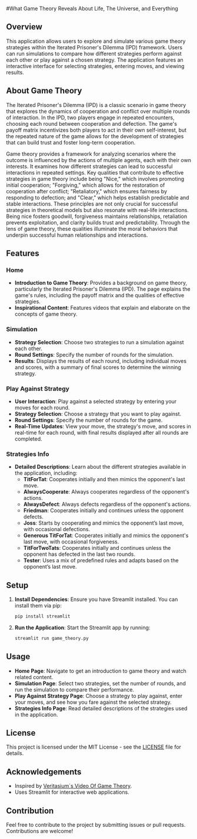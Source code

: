 #What Game Theory Reveals About Life, The Universe, and Everything

## Overview

This application allows users to explore and simulate various game theory strategies within the Iterated Prisoner's Dilemma (IPD) framework. Users can run simulations to compare how different strategies perform against each other or play against a chosen strategy. The application features an interactive interface for selecting strategies, entering moves, and viewing results.

## About Game Theory

The Iterated Prisoner's Dilemma (IPD) is a classic scenario in game theory that explores the dynamics of cooperation and conflict over multiple rounds of interaction. In the IPD, two players engage in repeated encounters, choosing each round between cooperation and defection. The game's payoff matrix incentivizes both players to act in their own self-interest, but the repeated nature of the game allows for the development of strategies that can build trust and foster long-term cooperation.

Game theory provides a framework for analyzing scenarios where the outcome is influenced by the actions of multiple agents, each with their own interests. It examines how different strategies can lead to successful interactions in repeated settings. Key qualities that contribute to effective strategies in game theory include being "Nice," which involves promoting initial cooperation; "Forgiving," which allows for the restoration of cooperation after conflict; "Retaliatory," which ensures fairness by responding to defection; and "Clear," which helps establish predictable and stable interactions. These principles are not only crucial for successful strategies in theoretical models but also resonate with real-life interactions. Being nice fosters goodwill, forgiveness maintains relationships, retaliation prevents exploitation, and clarity builds trust and predictability. Through the lens of game theory, these qualities illuminate the moral behaviors that underpin successful human relationships and interactions.

## Features

### Home
- **Introduction to Game Theory**: Provides a background on game theory, particularly the Iterated Prisoner's Dilemma (IPD). The page explains the game's rules, including the payoff matrix and the qualities of effective strategies.
- **Inspirational Content**: Features videos that explain and elaborate on the concepts of game theory.

### Simulation
- **Strategy Selection**: Choose two strategies to run a simulation against each other.
- **Round Settings**: Specify the number of rounds for the simulation.
- **Results**: Displays the results of each round, including individual moves and scores, with a summary of final scores to determine the winning strategy.

### Play Against Strategy
- **User Interaction**: Play against a selected strategy by entering your moves for each round.
- **Strategy Selection**: Choose a strategy that you want to play against.
- **Round Settings**: Specify the number of rounds for the game.
- **Real-Time Updates**: View your move, the strategy's move, and scores in real-time for each round, with final results displayed after all rounds are completed.

### Strategies Info
- **Detailed Descriptions**: Learn about the different strategies available in the application, including:
  - **TitForTat**: Cooperates initially and then mimics the opponent's last move.
  - **AlwaysCooperate**: Always cooperates regardless of the opponent's actions.
  - **AlwaysDefect**: Always defects regardless of the opponent's actions.
  - **Friedman**: Cooperates initially and continues unless the opponent defects.
  - **Joss**: Starts by cooperating and mimics the opponent’s last move, with occasional defections.
  - **Generous TitForTat**: Cooperates initially and mimics the opponent's last move, with occasional forgiveness.
  - **TitForTwoTats**: Cooperates initially and continues unless the opponent has defected in the last two rounds.
  - **Tester**: Uses a mix of predefined rules and adapts based on the opponent’s last move.

## Setup

1. **Install Dependencies**: Ensure you have Streamlit installed. You can install them via pip:
    ```bash
    pip install streamlit 
    ```
2. **Run the Application**: Start the Streamlit app by running:
    ```bash
    streamlit run game_theory.py
    ```

## Usage

- **Home Page**: Navigate to get an introduction to game theory and watch related content.
- **Simulation Page**: Select two strategies, set the number of rounds, and run the simulation to compare their performance.
- **Play Against Strategy Page**: Choose a strategy to play against, enter your moves, and see how you fare against the selected strategy.
- **Strategies Info Page**: Read detailed descriptions of the strategies used in the application.

## License

This project is licensed under the MIT License - see the [LICENSE](LICENSE) file for details.

## Acknowledgements

- Inspired by [Veritasium`s Video Of Game Theory](https://youtu.be/mScpHTIi-kM?si=ZoihaPKaeyHJABXY).
- Uses Streamlit for interactive web applications.

## Contribution

Feel free to contribute to the project by submitting issues or pull requests. Contributions are welcome!
